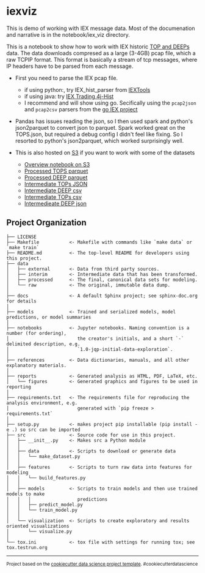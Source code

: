 iexviz
==============================
This is demo of working with IEX message data. Most of the documenation and narrative is in the notebook/iex_viz directory.

This is a notebook to show how to work with IEX historic [TOP and DEEPs](https://iextrading.com/trading/alerts/2017/014/) data. The data downloads compresed as a large (3-4GB) pcap file, which a raw TCPIP format. This format is basically a stream of tcp messages, where IP headers have to be parsed from each message. 

- First you need to parse the IEX pcap file.
  - if using python:, try IEX_hist_parser from [IEXTools](https://github.com/vfrazao-ns1/IEXTools)
  - if using java: try [IEX Trading 4j-Hist](https://github.com/WojciechZankowski/iextrading4j-hist)
  - I recommend and will show using go. Secifically using the ``pcap2json`` and ``pcap2csv`` parsers from the [go IEX project](https://github.com/timpalpant/go-iex)

- Pandas has issues reading the json, so I then used spark and python's json2parquet to convert json to parquet. Spark worked great on the TOPS.json, but required a debug config I didn't feel like fixing. So I resorted to python's json2parquet, which worked surprisingly well.

- This is also hosted on [S3](s3://iexviz) if you want to work with some of the datasets
  - [Overview notebook on S3](http://iexviz.s3-website-us-east-1.amazonaws.com/)
  - [Processed TOPS parquet](https://s3.amazonaws.com/iexviz/data/processed/20180913_IEXTP1_TOPS1.6.parquet)
  - [Processed DEEP parquet](https://s3.amazonaws.com/iexviz/data/processed/20180913_IEXTP1_DEEP1.0.parquet)
  - [Intermediate TOPs JSON](https://s3.amazonaws.com/iexviz/data/interim/20180913_IEXTP1_TOPS1.6.json)
  - [Intermediate DEEP csv](https://s3.amazonaws.com/iexviz/data/interim/20180913_IEXTP1_DEEP1.0.csv) 
  - [Intermediate TOPs csv](https://s3.amazonaws.com/iexviz/data/interim/20180913_IEXTP1_TOPS1.6.csv)
  - [Intermedieate DEEP json](https://s3.amazonaws.com/iexviz/data/interim/20180913_IEXTP1_DEEP1.0.json)


Project Organization
------------

    ├── LICENSE
    ├── Makefile           <- Makefile with commands like `make data` or `make train`
    ├── README.md          <- The top-level README for developers using this project.
    ├── data
    │   ├── external       <- Data from third party sources.
    │   ├── interim        <- Intermediate data that has been transformed.
    │   ├── processed      <- The final, canonical data sets for modeling.
    │   └── raw            <- The original, immutable data dump.
    │
    ├── docs               <- A default Sphinx project; see sphinx-doc.org for details
    │
    ├── models             <- Trained and serialized models, model predictions, or model summaries
    │
    ├── notebooks          <- Jupyter notebooks. Naming convention is a number (for ordering),
    │                         the creator's initials, and a short `-` delimited description, e.g.
    │                         `1.0-jqp-initial-data-exploration`.
    │
    ├── references         <- Data dictionaries, manuals, and all other explanatory materials.
    │
    ├── reports            <- Generated analysis as HTML, PDF, LaTeX, etc.
    │   └── figures        <- Generated graphics and figures to be used in reporting
    │
    ├── requirements.txt   <- The requirements file for reproducing the analysis environment, e.g.
    │                         generated with `pip freeze > requirements.txt`
    │
    ├── setup.py           <- makes project pip installable (pip install -e .) so src can be imported
    ├── src                <- Source code for use in this project.
    │   ├── __init__.py    <- Makes src a Python module
    │   │
    │   ├── data           <- Scripts to download or generate data
    │   │   └── make_dataset.py
    │   │
    │   ├── features       <- Scripts to turn raw data into features for modeling
    │   │   └── build_features.py
    │   │
    │   ├── models         <- Scripts to train models and then use trained models to make
    │   │   │                 predictions
    │   │   ├── predict_model.py
    │   │   └── train_model.py
    │   │
    │   └── visualization  <- Scripts to create exploratory and results oriented visualizations
    │       └── visualize.py
    │
    └── tox.ini            <- tox file with settings for running tox; see tox.testrun.org


--------

<p><small>Project based on the <a target="_blank" href="https://drivendata.github.io/cookiecutter-data-science/">cookiecutter data science project template</a>. #cookiecutterdatascience</small></p>
